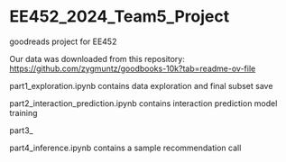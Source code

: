 # EE452_2024_Team5_Project
goodreads project for EE452

Our data was downloaded from this repository: https://github.com/zygmuntz/goodbooks-10k?tab=readme-ov-file

part1_exploration.ipynb contains data exploration and final subset save

part2_interaction_prediction.ipynb contains interaction prediction model training

part3_

part4_inference.ipynb contains a sample recommendation call
